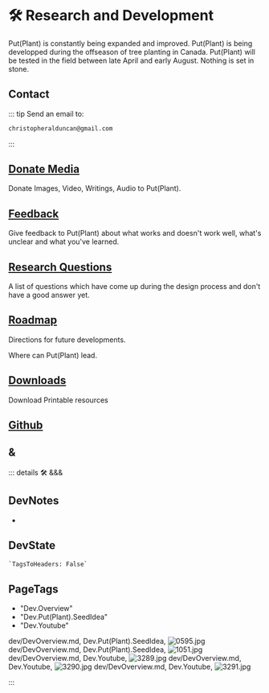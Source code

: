 
# 🛠 <dev>Research and Development</dev>

Put(Plant) is constantly being expanded and improved. Put(Plant) is being developped during the offseason of tree planting in Canada. Put(Plant) will be tested in the field between late April and early August. Nothing is set in stone.

## Contact

::: tip Send an email to:

```md
christopheralduncan@gmail.com
```

:::

## [Donate Media](/dev/Donation)

Donate Images, Video, Writings, Audio to Put(Plant).

## [Feedback](/dev/Feedback)

Give feedback to Put(Plant) about what works and doesn't work well, what's unclear and what you've learned.

## [Research Questions](/dev/ResearchQuestions)

A list of questions which have come up during the design process and don't have a good answer yet.

## [Roadmap](/dev/Roadmap)

Directions for future developments.

Where can Put(Plant) lead.

## [Downloads](/dev/Downloads)

Download Printable resources

## [Github](https://github.com/klimbeta/putplant)

## <dev>**&**</dev>

::: details 🛠 <dev>&&&</dev>

## DevNotes

-

## DevState

```py
`TagsToHeaders: False`
```

<h2>PageTags</h2>

- "Dev.Overview"
- "Dev.Put(Plant).SeedIdea"
- "Dev.Youtube"

dev/DevOverview.md, <dev>Dev.Put(Plant).SeedIdea</dev>, ![0595.jpg](/PaperPhoto/0595.jpg)
dev/DevOverview.md, <dev>Dev.Put(Plant).SeedIdea</dev>, ![1051.jpg](/PaperPhoto/1051.jpg)
dev/DevOverview.md, <dev>Dev.Youtube</dev>, ![3289.jpg](/PaperPhoto/3289.jpg)
dev/DevOverview.md, <dev>Dev.Youtube</dev>, ![3290.jpg](/PaperPhoto/3290.jpg)
dev/DevOverview.md, <dev>Dev.Youtube</dev>, ![3291.jpg](/PaperPhoto/3291.jpg)

:::
